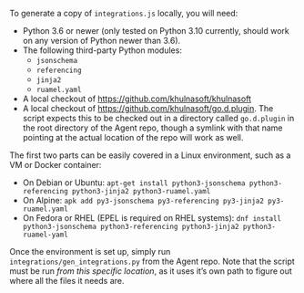 To generate a copy of `integrations.js` locally, you will need:

- Python 3.6 or newer (only tested on Python 3.10 currently, should work
  on any version of Python newer than 3.6).
- The following third-party Python modules:
    - `jsonschema`
    - `referencing`
    - `jinja2`
    - `ruamel.yaml`
- A local checkout of https://github.com/khulnasoft/khulnasoft
- A local checkout of https://github.com/khulnasoft/go.d.plugin. The script
  expects this to be checked out in a directory called `go.d.plugin`
  in the root directory of the Agent repo, though a symlink with that
  name pointing at the actual location of the repo will work as well.

The first two parts can be easily covered in a Linux environment, such
as a VM or Docker container:

- On Debian or Ubuntu: `apt-get install python3-jsonschema python3-referencing python3-jinja2 python3-ruamel.yaml`
- On Alpine: `apk add py3-jsonschema py3-referencing py3-jinja2 py3-ruamel.yaml`
- On Fedora or RHEL (EPEL is required on RHEL systems): `dnf install python3-jsonschema python3-referencing python3-jinja2 python3-ruamel-yaml`

Once the environment is set up, simply run
`integrations/gen_integrations.py` from the Agent repo. Note that the
script must be run _from this specific location_, as it uses it’s own
path to figure out where all the files it needs are.
